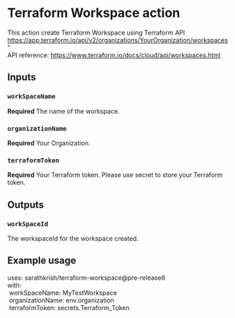 # Terraform Workspace action

This action create Terraform Workspace using Terraform API  
https://app.terraform.io/api/v2/organizations/YourOrganization/workspaces"  
API reference: https://www.terraform.io/docs/cloud/api/workspaces.html  

## Inputs

### `workSpaceName`

**Required** The name of the workspace.

### `organizationName`

**Required** Your Organization.

### `terraformToken`

**Required** Your Terraform token. Please use secret to store your Terraform token.

## Outputs

### `workSpaceId`

 The workspaceId for the workspace created.

## Example usage

uses: sarathkrish/terraform-workspace@pre-release6  
with:  
&nbsp;workSpaceName: MyTestWorkspace  
&nbsp;organizationName: env.organization  
&nbsp;terraformToken: secrets.Terraform_Token  